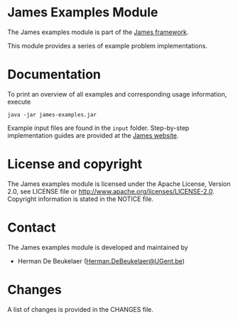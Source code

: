 James Examples Module
=====================

The James examples module is part of the [James framework][1].

This module provides a series of example problem implementations.
  
Documentation
=============

To print an overview of all examples and corresponding usage information, execute

```
java -jar james-examples.jar
```

Example input files are found in the `input` folder. Step-by-step implementation guides
are provided at the [James website][2].

License and copyright
=====================

The James examples module is licensed under the Apache License, Version 2.0, see LICENSE
file or http://www.apache.org/licenses/LICENSE-2.0. Copyright information is stated in
the NOTICE file.

Contact
=======

The James examples module is developed and maintained by

 - Herman De Beukelaer (Herman.DeBeukelaer@UGent.be)
 
Changes
=======

A list of changes is provided in the CHANGES file.



[1]: http://www.jamesframework.org
[2]: http://www.jamesframework.org/examples.html
